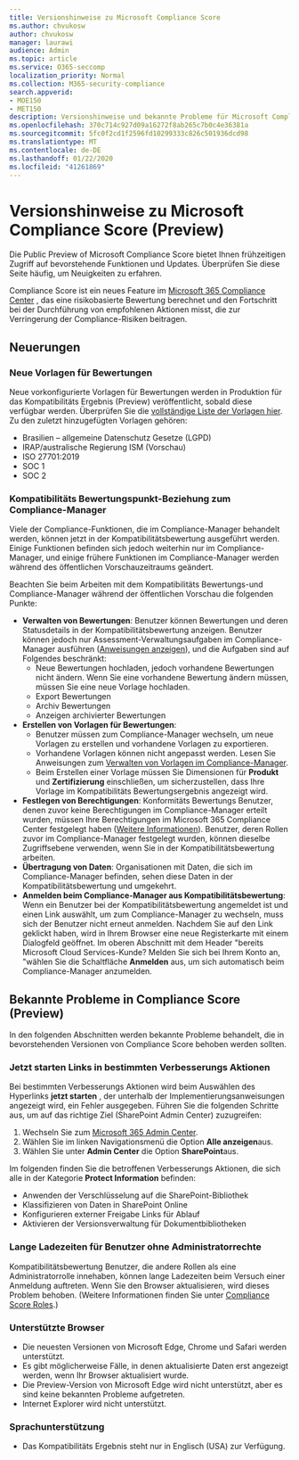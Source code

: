 ```yaml
---
title: Versionshinweise zu Microsoft Compliance Score
ms.author: chvukosw
author: chvukosw
manager: laurawi
audience: Admin
ms.topic: article
ms.service: O365-seccomp
localization_priority: Normal
ms.collection: M365-security-compliance
search.appverid:
- MOE150
- MET150
description: Versionshinweise und bekannte Probleme für Microsoft Compliance Score (Preview), ein Feature im M365 Compliance Center, das das vereinfachen und Automatisieren von Risikobewertungen erleichtert.
ms.openlocfilehash: 370c714c927d09a16272f8ab265c7b0c4e36381a
ms.sourcegitcommit: 5fc0f2cd1f2596fd10299333c826c501936dcd98
ms.translationtype: MT
ms.contentlocale: de-DE
ms.lasthandoff: 01/22/2020
ms.locfileid: "41261869"
---
```

# <a name="microsoft-compliance-score-preview-release-notes"></a>Versionshinweise zu Microsoft Compliance Score (Preview)

Die Public Preview of Microsoft Compliance Score bietet Ihnen frühzeitigen Zugriff auf bevorstehende Funktionen und Updates. Überprüfen Sie diese Seite häufig, um Neuigkeiten zu erfahren.

Compliance Score ist ein neues Feature im [Microsoft 365 Compliance Center](microsoft-365-compliance-center.md) , das eine risikobasierte Bewertung berechnet und den Fortschritt bei der Durchführung von empfohlenen Aktionen misst, die zur Verringerung der Compliance-Risiken beitragen.

## <a name="whats-new"></a>Neuerungen

### <a name="new-templates-for-assessments"></a>Neue Vorlagen für Bewertungen

Neue vorkonfigurierte Vorlagen für Bewertungen werden in Produktion für das Kompatibilitäts Ergebnis (Preview) veröffentlicht, sobald diese verfügbar werden. Überprüfen Sie die [vollständige Liste der Vorlagen hier](compliance-score.md#templates). Zu den zuletzt hinzugefügten Vorlagen gehören:

- Brasilien – allgemeine Datenschutz Gesetze (LGPD)
- IRAP/australische Regierung ISM (Vorschau)
- ISO 27701:2019
- SOC 1
- SOC 2

### <a name="compliance-score-relationship-to-compliance-manager"></a>Kompatibilitäts Bewertungspunkt-Beziehung zum Compliance-Manager

Viele der Compliance-Funktionen, die im Compliance-Manager behandelt werden, können jetzt in der Kompatibilitätsbewertung ausgeführt werden. Einige Funktionen befinden sich jedoch weiterhin nur im Compliance-Manager, und einige frühere Funktionen im Compliance-Manager werden während des öffentlichen Vorschauzeitraums geändert. 

Beachten Sie beim Arbeiten mit dem Kompatibilitäts Bewertungs-und Compliance-Manager während der öffentlichen Vorschau die folgenden Punkte:

- **Verwalten von Bewertungen**: Benutzer können Bewertungen und deren Statusdetails in der Kompatibilitätsbewertung anzeigen. Benutzer können jedoch nur Assessment-Verwaltungsaufgaben im Compliance-Manager ausführen ([Anweisungen anzeigen](working-with-compliance-manager.md#assessments)), und die Aufgaben sind auf Folgendes beschränkt:
    - Neue Bewertungen hochladen, jedoch vorhandene Bewertungen nicht ändern. Wenn Sie eine vorhandene Bewertung ändern müssen, müssen Sie eine neue Vorlage hochladen.
    - Export Bewertungen
    - Archiv Bewertungen
    - Anzeigen archivierter Bewertungen
 - **Erstellen von Vorlagen für Bewertungen**: 
   - Benutzer müssen zum Compliance-Manager wechseln, um neue Vorlagen zu erstellen und vorhandene Vorlagen zu exportieren. 
   - Vorhandene Vorlagen können nicht angepasst werden. Lesen Sie Anweisungen zum [Verwalten von Vorlagen im Compliance-Manager](working-with-compliance-manager.md#templates).
   - Beim Erstellen einer Vorlage müssen Sie Dimensionen für **Produkt** und **Zertifizierung** einschließen, um sicherzustellen, dass Ihre Vorlage im Kompatibilitäts Bewertungsergebnis angezeigt wird.
 - **Festlegen von Berechtigungen**: Konformitäts Bewertungs Benutzer, denen zuvor keine Berechtigungen im Compliance-Manager erteilt wurden, müssen Ihre Berechtigungen im Microsoft 365 Compliance Center festgelegt haben ([Weitere Informationen](compliance-score-setup.md#set-user-permissions-and-assign-roles)). Benutzer, deren Rollen zuvor im Compliance-Manager festgelegt wurden, können dieselbe Zugriffsebene verwenden, wenn Sie in der Kompatibilitätsbewertung arbeiten.
- **Übertragung von Daten**: Organisationen mit Daten, die sich im Compliance-Manager befinden, sehen diese Daten in der Kompatibilitätsbewertung und umgekehrt.
- **Anmelden beim Compliance-Manager aus Kompatibilitätsbewertung**: Wenn ein Benutzer bei der Kompatibilitätsbewertung angemeldet ist und einen Link auswählt, um zum Compliance-Manager zu wechseln, muss sich der Benutzer nicht erneut anmelden. Nachdem Sie auf den Link geklickt haben, wird in Ihrem Browser eine neue Registerkarte mit einem Dialogfeld geöffnet. Im oberen Abschnitt mit dem Header "bereits Microsoft Cloud Services-Kunde? Melden Sie sich bei Ihrem Konto an, "wählen Sie die Schaltfläche **Anmelden** aus, um sich automatisch beim Compliance-Manager anzumelden.

## <a name="known-issues-in-compliance-score-preview"></a>Bekannte Probleme in Compliance Score (Preview)

In den folgenden Abschnitten werden bekannte Probleme behandelt, die in bevorstehenden Versionen von Compliance Score behoben werden sollten.

### <a name="launch-now-links-in-certain-improvement-actions"></a>Jetzt starten Links in bestimmten Verbesserungs Aktionen

Bei bestimmten Verbesserungs Aktionen wird beim Auswählen des Hyperlinks **jetzt starten** , der unterhalb der Implementierungsanweisungen angezeigt wird, ein Fehler ausgegeben. Führen Sie die folgenden Schritte aus, um auf das richtige Ziel (SharePoint Admin Center) zuzugreifen:

1. Wechseln Sie zum [Microsoft 365 Admin Center](https://admin.microsoft.com).
2. Wählen Sie im linken Navigationsmenü die Option **Alle anzeigen**aus.
3. Wählen Sie unter **Admin Center** die Option **SharePoint**aus.

Im folgenden finden Sie die betroffenen Verbesserungs Aktionen, die sich alle in der Kategorie **Protect Information** befinden:
  - Anwenden der Verschlüsselung auf die SharePoint-Bibliothek
  - Klassifizieren von Daten in SharePoint Online
  - Konfigurieren externer Freigabe Links für Ablauf
  - Aktivieren der Versionsverwaltung für Dokumentbibliotheken

### <a name="long-load-times-for-non-admin-users"></a>Lange Ladezeiten für Benutzer ohne Administratorrechte
Kompatibilitätsbewertung Benutzer, die andere Rollen als eine Administratorrolle innehaben, können lange Ladezeiten beim Versuch einer Anmeldung auftreten. Wenn Sie den Browser aktualisieren, wird dieses Problem behoben. (Weitere Informationen finden Sie unter [Compliance Score Roles](compliance-score-setup.md#set-user-permissions-and-assign-roles).)

### <a name="supported-browsers"></a>Unterstützte Browser

- Die neuesten Versionen von Microsoft Edge, Chrome und Safari werden unterstützt.
- Es gibt möglicherweise Fälle, in denen aktualisierte Daten erst angezeigt werden, wenn Ihr Browser aktualisiert wurde.
- Die Preview-Version von Microsoft Edge wird nicht unterstützt, aber es sind keine bekannten Probleme aufgetreten.
- Internet Explorer wird nicht unterstützt.
 
### <a name="language-support"></a>Sprachunterstützung

- Das Kompatibilitäts Ergebnis steht nur in Englisch (USA) zur Verfügung.